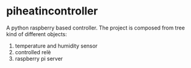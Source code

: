 # piheatincontroller
A python raspberry based controller. The project is composed from tree kind of different objects: 

1) temperature and humidity sensor
2) controlled relè
3) raspberry pi server 

